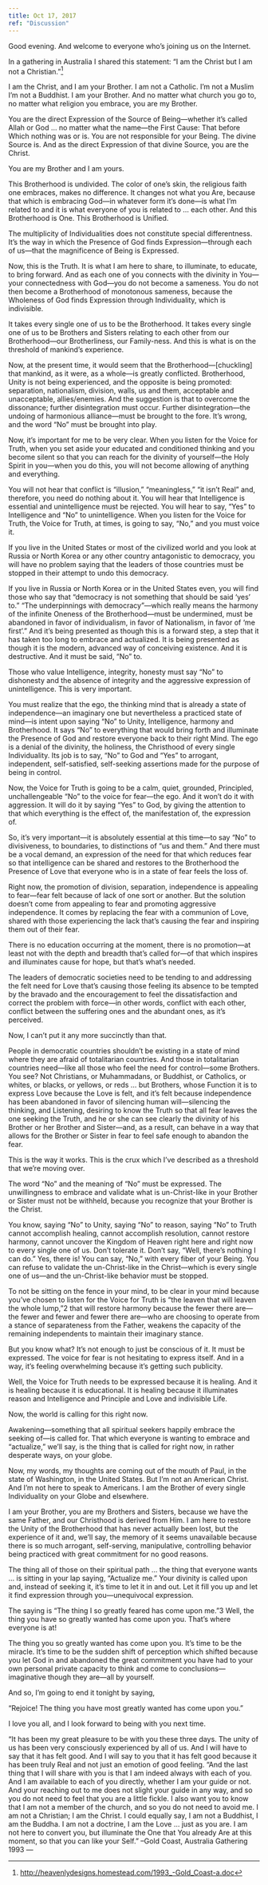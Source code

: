 ```yaml
---
title: Oct 17, 2017
ref: "Discussion"
---
```


Good evening. And welcome to everyone who&rsquo;s joining us on the
Internet.

In a gathering in Australia I shared this statement: &ldquo;I am the
Christ but I am not a Christian.&rdquo;[^1]

I am the Christ, and I am your Brother. I am not a Catholic. I&rsquo;m
not a Muslim I&rsquo;m not a Buddhist. I am your Brother. And no matter
what church you go to, no matter what religion you embrace, you are my
Brother.

You are the direct Expression of the Source of Being&mdash;whether
it&rsquo;s called Allah or God &hellip; no matter what the
name&mdash;the First Cause: That before Which nothing was or is. You are
not responsible for your Being. The divine Source is. And as the direct
Expression of that divine Source, you are the Christ.

You are my Brother and I am yours.

This Brotherhood is undivided. The color of one&rsquo;s skin, the
religious faith one embraces, makes no difference. It changes not what
you Are, because that which is embracing God&mdash;in whatever form
it&rsquo;s done&mdash;is what I&rsquo;m related to and it is what
everyone of you is related to &hellip; each other. And this Brotherhood
is One. This Brotherhood is Unified.

The multiplicity of Individualities does not constitute special
differentness. It&rsquo;s the way in which the Presence of God finds
Expression&mdash;through each of us&mdash;that the magnificence of Being
is Expressed.

Now, this is the Truth. It is what I am here to share, to illuminate, to
educate, to bring forward. And as each one of you connects with the
divinity in You&mdash;your connectedness with God&mdash;you do not
become a sameness. You do not then become a Brotherhood of monotonous
sameness, because the Wholeness of God finds Expression through
Individuality, which is indivisible.

It takes every single one of us to be the Brotherhood. It takes every
single one of us to be Brothers and Sisters relating to each other from
our Brotherhood&mdash;our Brotherliness, our Family-ness. And this is
what is on the threshold of mankind&rsquo;s experience.

Now, at the present time, it would seem that the
Brotherhood&mdash;[chuckling] that mankind, as it were, as a
whole&mdash;is greatly conflicted. Brotherhood, Unity is not being
experienced, and the opposite is being promoted: separation,
nationalism, division, walls, us and them, acceptable and unacceptable,
allies/enemies. And the suggestion is that to overcome the dissonance;
further disintegration must occur. Further disintegration&mdash;the
undoing of harmonious alliance&mdash;must be brought to the fore.
It&rsquo;s wrong, and the word &ldquo;No&rdquo; must be brought into
play.

Now, it&rsquo;s important for me to be very clear. When you listen for
the Voice for Truth, when you set aside your educated and conditioned
thinking and you become silent so that you can reach for the divinity of
yourself&mdash;the Holy Spirit in you&mdash;when you do this, you will
not become allowing of anything and everything.

You will not hear that conflict is &ldquo;illusion,&rdquo;
&ldquo;meaningless,&rdquo; &ldquo;it isn&rsquo;t Real&rdquo; and,
therefore, you need do nothing about it. You will hear that Intelligence
is essential and unintelligence must be rejected. You will hear to say,
&ldquo;Yes&rdquo; to Intelligence and &ldquo;No&rdquo; to
unintelligence. When you listen for the Voice for Truth, the Voice for
Truth, at times, is going to say, &ldquo;No,&rdquo; and you must voice
it.

If you live in the United States or most of the civilized world and you
look at Russia or North Korea or any other country antagonistic to
democracy, you will have no problem saying that the leaders of those
countries must be stopped in their attempt to undo this democracy.

If you live in Russia or North Korea or in the United States even, you
will find those who say that &ldquo;democracy is not something that
should be said &lsquo;yes&rsquo; to.&rdquo; &ldquo;The underpinnings
with democracy&rdquo;&mdash;which really means the harmony of the
infinite Oneness of the Brotherhood&mdash;must be undermined, must be
abandoned in favor of individualism, in favor of Nationalism, in favor
of &lsquo;me first&rsquo;.&rdquo; And it&rsquo;s being presented as
though this is a forward step, a step that it has taken too long to
embrace and actualized. It is being presented as though it is the
modern, advanced way of conceiving existence. And it is destructive. And
it must be said, &ldquo;No&rdquo; to.

Those who value Intelligence, integrity, honesty must say
&ldquo;No&rdquo; to dishonesty and the absence of integrity and the
aggressive expression of unintelligence. This is very important.

You must realize that the ego, the thinking mind that is already a state
of independence&mdash;an imaginary one but nevertheless a practiced
state of mind&mdash;is intent upon saying &ldquo;No&rdquo; to Unity,
Intelligence, harmony and Brotherhood. It says &ldquo;No&rdquo; to
everything that would bring forth and illuminate the Presence of God and
restore everyone back to their right Mind. The ego is a denial of the
divinity, the holiness, the Christhood of every single Individuality.
Its job is to say, &ldquo;No&rdquo; to God and &ldquo;Yes&rdquo; to
arrogant, independent, self-satisfied, self-seeking assertions made for
the purpose of being in control.

Now, the Voice for Truth is going to be a calm, quiet, grounded,
Principled, unchallengeable &ldquo;No&rdquo; to the voice for
fear&mdash;the ego. And it won&rsquo;t do it with aggression. It will do
it by saying &ldquo;Yes&rdquo; to God, by giving the attention to that
which everything is the effect of, the manifestation of, the expression
of.

So, it&rsquo;s very important&mdash;it is absolutely essential at this
time&mdash;to say &ldquo;No&rdquo; to divisiveness, to boundaries, to
distinctions of &ldquo;us and them.&rdquo; And there must be a vocal
demand, an expression of the need for that which reduces fear so that
intelligence can be shared and restores to the Brotherhood the Presence
of Love that everyone who is in a state of fear feels the loss of.

Right now, the promotion of division, separation, independence is
appealing to fear&mdash;fear felt because of lack of one sort or
another. But the solution doesn&rsquo;t come from appealing to fear and
promoting aggressive independence. It comes by replacing the fear with a
communion of Love, shared with those experiencing the lack that&rsquo;s
causing the fear and inspiring them out of their fear.

There is no education occurring at the moment, there is no
promotion&mdash;at least not with the depth and breadth that&rsquo;s
called for&mdash;of that which inspires and illuminates cause for hope,
but that&rsquo;s what&rsquo;s needed.

The leaders of democratic societies need to be tending to and addressing
the felt need for Love that&rsquo;s causing those feeling its absence to
be tempted by the bravado and the encouragement to feel the
dissatisfaction and correct the problem with force&mdash;in other words,
conflict with each other, conflict between the suffering ones and the
abundant ones, as it&rsquo;s perceived.

Now, I can&rsquo;t put it any more succinctly than that.

People in democratic countries shouldn&rsquo;t be existing in a state of
mind where they are afraid of totalitarian countries. And those in
totalitarian countries need&mdash;like all those who feel the need for
control&mdash;some Brothers. You see? Not Christians, or Muhammadans, or
Buddhist, or Catholics, or whites, or blacks, or yellows, or reds
&hellip; but Brothers, whose Function it is to express Love because the
Love is felt, and it&rsquo;s felt because independence has been
abandoned in favor of silencing human will&mdash;silencing the thinking,
and Listening, desiring to know the Truth so that all fear leaves the
one seeking the Truth, and he or she can see clearly the divinity of his
Brother or her Brother and Sister&mdash;and, as a result, can behave in
a way that allows for the Brother or Sister in fear to feel safe enough
to abandon the fear.

This is the way it works. This is the crux which I&rsquo;ve described as
a threshold that we&rsquo;re moving over.

The word &ldquo;No&rdquo; and the meaning of &ldquo;No&rdquo; must be
expressed. The unwillingness to embrace and validate what is
un-Christ-like in your Brother or Sister must not be withheld, because
you recognize that your Brother is the Christ.

You know, saying &ldquo;No&rdquo; to Unity, saying &ldquo;No&rdquo; to
reason, saying &ldquo;No&rdquo; to Truth cannot accomplish healing,
cannot accomplish resolution, cannot restore harmony, cannot uncover the
Kingdom of Heaven right here and right now to every single one of us.
Don&rsquo;t tolerate it. Don&rsquo;t say, &ldquo;Well, there&rsquo;s
nothing I can do.&rdquo; Yes, there is! You can say, &ldquo;No,&rdquo;
with every fiber of your Being. You can refuse to validate the
un-Christ-like in the Christ&mdash;which is every single one of
us&mdash;and the un-Christ-like behavior must be stopped.

To not be sitting on the fence in your mind, to be clear in your mind
because you&rsquo;ve chosen to listen for the Voice for Truth is
&ldquo;the leaven that will leaven the whole lump,&rdquo;2 that will
restore harmony because the fewer there are&mdash;the fewer and fewer
and fewer there are&mdash;who are choosing to operate from a stance of
separateness from the Father, weakens the capacity of the remaining
independents to maintain their imaginary stance.

But you know what? It&rsquo;s not enough to just be conscious of it. It
must be expressed. The voice for fear is not hesitating to express
itself. And in a way, it&rsquo;s feeling overwhelming because it&rsquo;s
getting such publicity.

Well, the Voice for Truth needs to be expressed because it is healing.
And it is healing because it is educational. It is healing because it
illuminates reason and Intelligence and Principle and Love and
indivisible Life.

Now, the world is calling for this right now.

Awakening&mdash;something that all spiritual seekers happily embrace the
seeking of&mdash;is called for. That which everyone is wanting to
embrace and &ldquo;actualize,&rdquo; we&rsquo;ll say, is the thing that
is called for right now, in rather desperate ways, on your globe.

Now, my words, my thoughts are coming out of the mouth of Paul, in the
state of Washington, in the United States. But I&rsquo;m not an American
Christ. And I&rsquo;m not here to speak to Americans. I am the Brother
of every single Individuality on your Globe and elsewhere.

I am your Brother, you are my Brothers and Sisters, because we have the
same Father, and our Christhood is derived from Him. I am here to
restore the Unity of the Brotherhood that has never actually been lost,
but the experience of it and, we&rsquo;ll say, the memory of it seems
unavailable because there is so much arrogant, self-serving,
manipulative, controlling behavior being practiced with great commitment
for no good reasons.

The thing all of those on their spiritual path &hellip; the thing that
everyone wants &hellip; is sitting in your lap saying, &ldquo;Actualize
me.&rdquo; Your divinity is called upon and, instead of seeking it,
it&rsquo;s time to let it in and out. Let it fill you up and let it find
expression through you&mdash;unequivocal expression.

The saying is &ldquo;The thing I so greatly feared has come upon
me.&rdquo;3 Well, the thing you have so greatly wanted has come upon
you. That&rsquo;s where everyone is at!

The thing you so greatly wanted has come upon you. It&rsquo;s time to be
the miracle. It&rsquo;s time to be the sudden shift of perception which
shifted because you let God in and abandoned the great commitment you
have had to your own personal private capacity to think and come to
conclusions&mdash;imaginative though they are&mdash;all by yourself.

And so, I&rsquo;m going to end it tonight by saying,

&ldquo;Rejoice! The thing you have most greatly wanted has come upon
you.&rdquo;

I love you all, and I look forward to being with you next time.

[^1]: http://heavenlydesigns.homestead.com/1993_-Gold_Coast-a.doc

&ldquo;It has been my great pleasure to be with you these three days.
The unity of us has been very consciously experienced by all of us. And
I will have to say that it has felt good. And I will say to you that it
has felt good because it has been truly Real and not just an emotion of
good feeling. &ldquo;And the last thing that I will share with you is
that I am indeed always with each of you. And I am available to each of
you directly, whether I am your guide or not. And your reaching out to
me does not slight your guide in any way, and so you do not need to feel
that you are a little fickle. I also want you to know that I am not a
member of the church, and so you do not need to avoid me. I am not a
Christian; I am the Christ. I could equally say, I am not a Buddhist, I
am the Buddha. I am not a doctrine, I am the Love &hellip; just as you
are. I am not here to convert you, but illuminate the One that You
already Are at this moment, so that you can like your Self.&rdquo;
&ndash;Gold Coast, Australia Gathering 1993 &mdash;

[^2]: Bible KJV: Galatians 5:9 and 1 Corinthians 5:6
[^3]: Bible KJV: Job 3:25


